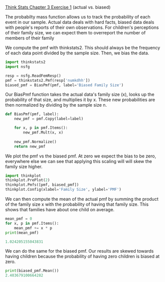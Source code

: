 [Think Stats Chapter 3 Exercise 1](http://greenteapress.com/thinkstats2/html/thinkstats2004.html#toc31) (actual vs. biased)

The probabilty mass function allows us to track the probability of each event in our sample.  Actual data deals with hard facts, biased data deals with people's reports of their own observations.  For children's perceptions of their family size, we can expect them to overreport the number of members of their family

We compute the pmf with thinkstats2.  This should always be the frequency of each data point divided by the sample size.  Then, we bias the data.

```python
import thinkstats2
import nsfg

resp = nsfg.ReadFemResp()
pmf = thinkstats2.Pmf(resp['numkdhh'])
biased_pmf = BiasPmf(pmf, label='Biased Family Size')
```


Our BiasPmf function takes the actual data's family size (x), looks up the probability of that size, and multiplies it by x.  These new probabilities are then normalized by dividing by the sample size n.

```python
def BiasPmf(pmf, label):
    new_pmf = pmf.Copy(label=label)

    for x, p in pmf.Items():
        new_pmf.Mult(x, x)
        
    new_pmf.Normalize()
    return new_pmf
```
We plot the pmf vs the biased pmf.  At zero we expect the bias to be zero, everywhere else we can see that applying this scaling will will skew the family size higher.

```python
import thinkplot
thinkplot.PrePlot(2)
thinkplot.Pmfs([pmf, biased_pmf])
thinkplot.Config(xlabel='Family Size', ylabel='PMF')
```

We can then compute the mean of the actual pmf by summing the product of the family size x with the probability of having that family size.  This shows that families have about one child on average.

```python
mean_pmf = 0
for x, p in pmf.Items():
    mean_pmf += x * p
print(mean_pmf)

1.024205155043831
```

We can do the same for the biased pmf.  Our results are skewed towards having children because the probability of having zero children is biased at zero.

```python
print(biased_pmf.Mean())
2.403679100664282
```
